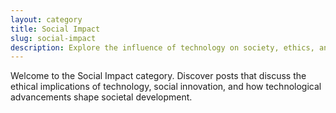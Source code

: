 ```yaml
---
layout: category
title: Social Impact
slug: social-impact
description: Explore the influence of technology on society, ethics, and innovation.
---
```


Welcome to the Social Impact category. Discover posts that discuss the ethical implications of technology, social innovation, and how technological advancements shape societal development.
